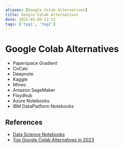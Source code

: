 ```yaml
---
aliases: [Google Colab Alternatives]
title: Google Colab Alternatives
date: 2023-01-09 12:33
tags: ['tag1', 'tag2']
---
```


# Google Colab Alternatives

- Paperspace Gradient
- CoCalc
- Deepnote
- Kaggle
- Mineo
- Amazon SageMaker
- Floydhub
- Azure Notebooks
- IBM DataPlatform Notebooks

## References

- [Data Science Notebooks](https://datasciencenotebook.org/)
- [Top Google Colab Alternatives in 2023](https://slashdot.org/software/p/Google-Colab/alternatives)
